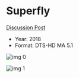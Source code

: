 # Superfly

[Discussion Post](https://www.avsforum.com/threads/bass-eq-for-filtered-movies.2995212/post-56766390)

* Year: 2018
* Format: DTS-HD MA 5.1

![img 0](https://fanart.tv/fanart/movies/500475/moviethumb/superfly-5b863a8d16d92.jpg)

![img 1](https://i.imgur.com/5LL4Rb6.png)

